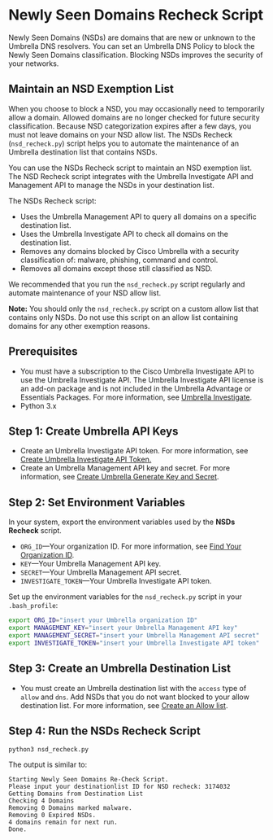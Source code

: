 # Newly Seen Domains Recheck Script

Newly Seen Domains (NSDs) are domains that are new or unknown to the Umbrella DNS resolvers. You can set an Umbrella DNS Policy to block the Newly Seen Domains classification. Blocking NSDs improves the security of your networks.

## Maintain an NSD Exemption List

When you choose to block a NSD, you may occasionally need to temporarily allow a domain. Allowed domains are no longer checked for future security classification. Because NSD categorization expires after a few days, you must not leave domains on your NSD allow list. The NSDs Recheck (`nsd_recheck.py`) script helps you to automate the maintenance of an Umbrella destination list that contains NSDs.

You can use the NSDs Recheck script to maintain an NSD exemption list. The NSD Recheck script integrates with the Umbrella Investigate API and Management API to manage the NSDs in your destination list. 

The NSDs Recheck script:

* Uses the Umbrella Management API to query all domains on a specific destination list.
* Uses the Umbrella Investigate API to check all domains on the destination list.
* Removes any domains blocked by Cisco Umbrella with a security classification of: malware, phishing, command and control.
* Removes all domains except those still classified as NSD.

We recommended that you run the `nsd_recheck.py` script regularly and automate maintenance of your NSD allow list.

**Note:** You should only the `nsd_recheck.py` script on a custom allow list that contains only NSDs. Do not use this script on an allow list containing domains for any other exemption reasons.

## Prerequisites

* You must have a subscription to the Cisco Umbrella Investigate API to use the Umbrella Investigate API.
The Umbrella Investigate API license is an add-on package and is not included in the Umbrella Advantage or Essentials Packages. For more information, see [Umbrella Investigate](https://umbrella.cisco.com/products/umbrella-investigate).
* Python 3.x

## Step 1: Create Umbrella API Keys

* Create an Umbrella Investigate API token. For more information, see [Create Umbrella Investigate API Token.](https://developer.cisco.com/docs/cloud-security/#!investigate-getting-started)
* Create an Umbrella Management API key and secret. For more information, see [Create Umbrella Generate Key and Secret](https://developer.cisco.com/docs/cloud-security/#!getting-started-overview).

## Step 2: Set Environment Variables

In your system, export the environment variables used by the **NSDs Recheck** script.

* `ORG_ID`—Your organization ID. For more information, see [Find Your Organization ID](https://developer.cisco.com/docs/cloud-security/#!getting-started-overview/get-organization-information).
* `KEY`—Your Umbrella Management API key.
* `SECRET`—Your Umbrella Management API secret.
* `INVESTIGATE_TOKEN`—Your Umbrella Investigate API token.

Set up the environment variables for the `nsd_recheck.py` script in your `.bash_profile`:

```bash
export ORG_ID="insert your Umbrella organization ID"
export MANAGEMENT_KEY="insert your Umbrella Management API key"
export MANAGEMENT_SECRET="insert your Umbrella Management API secret"
export INVESTIGATE_TOKEN="insert your Umbrella Investigate API token"
```

## Step 3: Create an Umbrella Destination List

* You must create an Umbrella destination list with the `access` type of `allow` and `dns`. Add NSDs that you do not want blocked to your allow destination list. For more information, see [Create an Allow list](https://docs.umbrella.com/deployment-umbrella/docs/add-a-new-destination-list).

## Step 4: Run the NSDs Recheck Script

```shell
python3 nsd_recheck.py
```

The output is similar to:

```commandline
Starting Newly Seen Domains Re-Check Script.
Please input your destinationlist ID for NSD recheck: 3174032
Getting Domains from Destination List
Checking 4 Domains
Removing 0 Domains marked malware.
Removing 0 Expired NSDs.
4 domains remain for next run.
Done.
```
